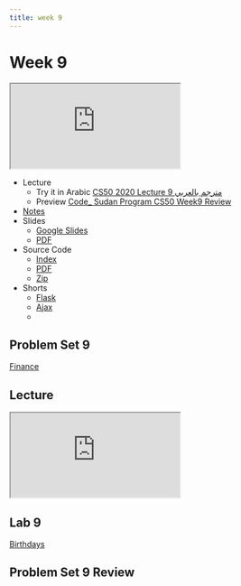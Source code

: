 ```yaml
---
title: week 9
---
```


# Week 9

<iframe src="https://www.youtube.com/embed/x_c8pTW8ZUc"></iframe>


- Lecture
  - Try it in Arabic
    [CS50 2020 Lecture 9 مترجم بالعربي](#)
  - Preview
    [Code_ Sudan Program CS50 Week9 Review](#)
- [Notes](https://cs50.harvard.edu/x/2021/notes/9/)
- Slides
  - <a href="https://docs.google.com/presentation/d/1E3N-8puMqS2545GR4E7pfo4nAKPx36dwDDvOVv6oGAc/edit#slide=id.g9f210aecbc_0_1">Google Slides</a>
  - <a href="https://cdn.cs50.net/2020/fall/lectures/9/lecture9.pdf">PDF</a> 
- Source Code
  - <a href="https://cdn.cs50.net/2020/fall/lectures/9/src9/">Index</a>
  - <a href="https://cdn.cs50.net/2020/fall/lectures/9/src9.pdf">PDF</a>
  - <a href="https://cdn.cs50.net/2020/fall/lectures/9/src9.zip">Zip</a>
- Shorts
  - <a href="https://www.youtube.com/embed/X0dwkDh8kwA" savefrom_lm_index="0" savefrom_lm="1">Flask</a>
  - <a href="https://www.youtube.com/embed/dQcBs4S-wEQ" savefrom_lm_index="0" savefrom_lm="1">Ajax</a>
  - 
## Problem Set 9

[Finance](https://cs50.harvard.edu/x/2021/psets/9/finance/#:~:text=Finance)

## Lecture

<iframe src="https://www.youtube.com/embed/FrYdrVdeQz0"></iframe>

## Lab 9

[Birthdays](https://cs50.harvard.edu/x/2021/labs/9/#:~:text=Birthdays)

## Problem Set 9 Review 
<!-- <div class="box" >Speller Review  <iframe src="https://www.youtube.com/embed/S_3NvpLje3M"></iframe></div>
<div class="box" >Caesar Review  <iframe src="https://www.youtube.com/embed/3BcjXzNlT0w"></iframe></div> -->
